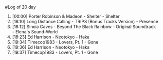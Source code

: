 #Log of 20 day

1. [00:00] Porter Robinson & Madeon - Shelter - Shelter
1. [18:10] Long Distance Calling - TRIPS (Bonus Tracks Version) - Presence
1. [18:12] Sinoia Caves - Beyond The Black Rainbow - Original Soundtrack - Elena's Sound-World
1. [18:23] Ed Harrison - Neotokyo - Haka
1. [19:34] Timecop1983 - Lovers, Pt. 1 - Gone
1. [19:36] Ed Harrison - Neotokyo - Haka
1. [19:37] Timecop1983 - Lovers, Pt. 1 - Gone
